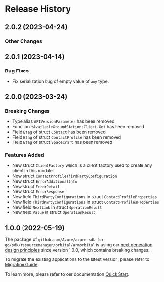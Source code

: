 # Release History

## 2.0.2 (2023-04-24)
### Other Changes


## 2.0.1 (2023-04-14)
### Bug Fixes

- Fix serialization bug of empty value of `any` type.


## 2.0.0 (2023-03-24)
### Breaking Changes

- Type alias `APIVersionParameter` has been removed
- Function `*AvailableGroundStationsClient.Get` has been removed
- Field `Etag` of struct `Contact` has been removed
- Field `Etag` of struct `ContactProfile` has been removed
- Field `Etag` of struct `Spacecraft` has been removed

### Features Added

- New struct `ClientFactory` which is a client factory used to create any client in this module
- New struct `ContactProfileThirdPartyConfiguration`
- New struct `ErrorAdditionalInfo`
- New struct `ErrorDetail`
- New struct `ErrorResponse`
- New field `ThirdPartyConfigurations` in struct `ContactProfileProperties`
- New field `ThirdPartyConfigurations` in struct `ContactProfilesProperties`
- New field `NextLink` in struct `OperationResult`
- New field `Value` in struct `OperationResult`


## 1.0.0 (2022-05-19)

The package of `github.com/Azure/azure-sdk-for-go/sdk/resourcemanager/orbital/armorbital` is using our [next generation design principles](https://azure.github.io/azure-sdk/general_introduction.html) since version 1.0.0, which contains breaking changes.

To migrate the existing applications to the latest version, please refer to [Migration Guide](https://aka.ms/azsdk/go/mgmt/migration).

To learn more, please refer to our documentation [Quick Start](https://aka.ms/azsdk/go/mgmt).